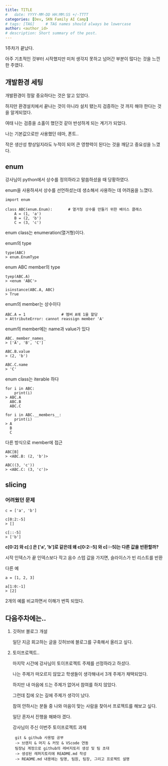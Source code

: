 ```yaml
---
title: TITLE
#   date: YYYY-MM-DD HH:MM:SS +/-TTTT
categories: [Dev, SKN Family AI Camp]
# tags: [TAG]     # TAG names should always be lowercase
author: <author_id>
# description: Short summary of the post.
---
```

 
 
1주차가 끝났다.

아주 기초적인 것부터 시작했지만 미처 생각지 못하고 넘어간 부분이 많다는 것을 느낀 한 주였다.


## 개발환경 세팅

개발환경이 정말 중요하다는 것은 알고 있었다.

하지만 환경설치에서 끝나는 것이 아니라 설치 됐는지 검증하는 것 까지 해야 한다는 것을 알게되었다.

여태 나는 검증을 소홀이 했던것 같아 반성하게 되는 계기가 되었다.

나는 기본값으로만 사용했던 테마, 폰트..

작은 생산성 향상일지라도 누적이 되어 큰 영향력이 된다는 것을 깨닫고 중요성을 느꼈다.


## enum

강사님이 python에서 상수를 정의하라고 말씀하셨을 때 당황하였다.

enum을 사용하셔서 상수를 선언하셨는데 생소해서 사용하는 데 어려움을 느꼈다.

    import enum

    class ABC(enum.Enum):       # 열거형 상수를 만들기 위한 베이스 클래스
        A = (1, 'a')
        B = (2, 'b')
        C = (3, 'c')

enum class는 enumeration(열거형)이다.

enum의 type

    type(ABC)
    > enum.EnumType

enum ABC member의 type

    tyep(ABC.A)
    > <enum 'ABC'>

    isinstance(ABC.A, ABC)
    > True

enum의 member는 상수이다

    ABC.A = 1                # 멤버 A에 1을 할당
    > AttributeError: cannot reassign member 'A'

enum의 member에는 name과 value가 있다

    ABC._member_names_
    > ['A', 'B', 'C']

    ABC.B.value
    > (2, 'b')

    ABC.C.name
    > 'C'

enum class는 iterable 하다

    for i in ABC:
        print(i)
    > ABC.A
      ABC.B
      ABC.C
    
    for i in ABC.__members__:
        print(i)
    > A
      B
      C

다른 방식으로 member에 접근

    ABC[B]
    > <ABC.B: (2, 'b')>

    ABC((3, 'c'))
    > <ABC.C: (3, 'c')>


## slicing
### 어려웠던 문제

    c = ['a', 'b']

    c[0:2:-5]
    > []

    c[::-5]
    > ['b']

__c[0:2] 와 c[:] 은 ['a', 'b']로 같은데 왜 c[0:2:-5] 와 c[::-5]는 다른 값을 반환할까?__

시작 인덱스가 끝 인덱스보다 작고 음수 스텝 값을 가지면, 슬라이스가 빈 리스트를 반환

다른 예

    a = [1, 2, 3]

    a[1:0:-1]
    > [2]

2개의 예를 비교하면서 이해가 번뜩 되었다.

## 다음주차에는..
1. 깃허브 블로그 개설

    일단 지금 회고하는 글을 깃허브에 블로그를 구축해서 올리고 싶다.

2. 토이프로젝트..
    
    마지막 시간에 강사님이 토이프로젝트 주제를 선정하라고 하셨다.
    
    나는 주제가 떠오르지 않았고 학생들이 생각해내서 3개 주제가 채택되었다.
    
    하지만 내 마음에 드는 주제가 없어서 참여를 하지 않았다.

    그런데 집에 오는 길에 주제가 생각이 났다.
    
    참여 안하시는 분들 중 나와 마음이 맞는 사람을 찾아서 프로젝트를 해보고 싶다.

    일단 혼자서 진행을 해봐야 겠다.

    강사님이 주신 이번주 토이프로젝트 과제

        git & github 사용법 공부
        -> 브렌치 & 머지 & 커밋 & VScode 연동 
        팀장님 계정으로 github의 레버지토리 생성 및 팀 초대
        -> 생성된 레퍼지토리에 README.md 작성 
        -> README.md 내용에는 팀명, 팀원, 팀장, 그리고 프로젝트 설명

